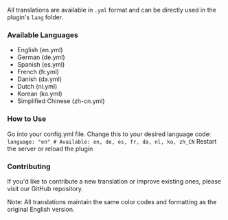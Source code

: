 All translations are available in `.yml` format and can be directly used in the plugin's `lang` folder.

### Available Languages
- English (en.yml)
- German (de.yml)
- Spanish (es.yml)
- French (fr.yml)
- Danish (da.yml)
- Dutch (nl.yml)
- Korean (ko.yml)
- Simplified Chinese (zh-cn.yml)

### How to Use
Go into your config.yml file. Change this to your desired language code:
`language: "en" # Available: en, de, es, fr, da, nl, ko, zh_CN`
Restart the server or reload the plugin

### Contributing
If you'd like to contribute a new translation or improve existing ones, please visit our GitHub repository.

Note: All translations maintain the same color codes and formatting as the original English version.
